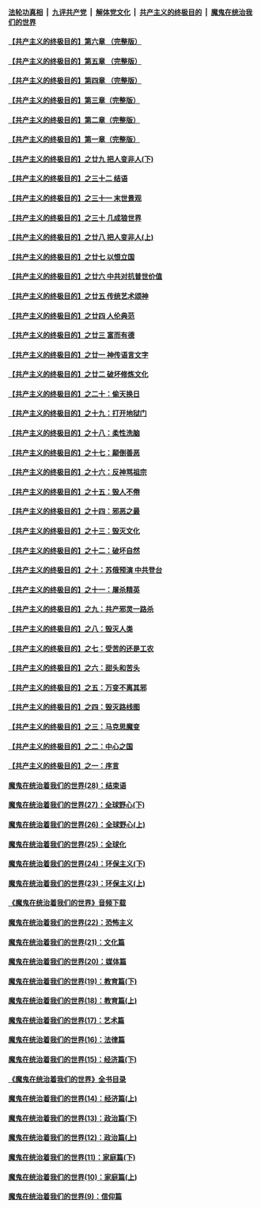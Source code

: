 

####  [法轮功真相](../../../../basic/blob/master/README.md?t=05181902) &nbsp;|&nbsp; [九评共产党](../../../../9ping.md/blob/master/README.md?t=05181902) &nbsp;|&nbsp; [解体党文化](../../../../jtdwh.md/blob/master/README.md?t=05181902)  &nbsp;|&nbsp; [共产主义的终极目的](../../../../gczydzjmd.md/blob/master/README.md?t=05181902) &nbsp;|&nbsp; [魔鬼在统治我们的世界](../../../../mgztzwmdsj.md/blob/master/README.md?t=05181902) 

#### [【共产主义的终极目的】第六章 （完整版）](../pages/nsc422/n11428913.md?t=05181902) 

#### [【共产主义的终极目的】第五章 （完整版）](../pages/nsc422/n11428912.md?t=05181902) 

#### [【共产主义的终极目的】第四章 （完整版）](../pages/nsc422/n11428907.md?t=05181902) 

#### [【共产主义的终极目的】第三章（完整版）](../pages/nsc422/n11428848.md?t=05181902) 

#### [【共产主义的终极目的】第二章（完整版）](../pages/nsc422/n11428831.md?t=05181902) 

#### [【共产主义的终极目的】第一章（完整版）](../pages/nsc422/n11417651.md?t=05181902) 

#### [【共产主义的终极目的】之廿九 把人变非人(下)](../pages/nsc422/n11344140.md?t=05181902) 

#### [【共产主义的终极目的】之三十二 结语](../pages/nsc422/n11360535.md?t=05181902) 

#### [【共产主义的终极目的】之三十一 末世景观](../pages/nsc422/n11351129.md?t=05181902) 

#### [【共产主义的终极目的】之三十 几成狼世界](../pages/nsc422/n11348280.md?t=05181902) 

#### [【共产主义的终极目的】之廿八 把人变非人(上)](../pages/nsc422/n11340492.md?t=05181902) 

#### [【共产主义的终极目的】之廿七 以恨立国](../pages/nsc422/n11336944.md?t=05181902) 

#### [【共产主义的终极目的】之廿六 中共对抗普世价值](../pages/nsc422/n11324785.md?t=05181902) 

#### [【共产主义的终极目的】之廿五 传统艺术颂神](../pages/nsc422/n11296396.md?t=05181902) 

#### [【共产主义的终极目的】之廿四 人伦典范](../pages/nsc422/n11296397.md?t=05181902) 

#### [【共产主义的终极目的】之廿三 富而有德](../pages/nsc422/n11283598.md?t=05181902) 

#### [【共产主义的终极目的】之廿一 神传语言文字](../pages/nsc422/n11263265.md?t=05181902) 

#### [【共产主义的终极目的】之廿二 破坏修炼文化](../pages/nsc422/n11245728.md?t=05181902) 

#### [【共产主义的终极目的】之二十：偷天换日](../pages/nsc422/n11238846.md?t=05181902) 

#### [【共产主义的终极目的】之十九：打开地狱门](../pages/nsc422/n11206376.md?t=05181902) 

#### [【共产主义的终极目的】之十八：柔性洗脑](../pages/nsc422/n11199994.md?t=05181902) 

#### [【共产主义的终极目的】之十七：颠倒善恶](../pages/nsc422/n11179782.md?t=05181902) 

#### [【共产主义的终极目的】之十六：反神骂祖宗](../pages/nsc422/n11166798.md?t=05181902) 

#### [【共产主义的终极目的】之十五：毁人不倦](../pages/nsc422/n11166792.md?t=05181902) 

#### [【共产主义的终极目的】之十四：邪恶之最](../pages/nsc422/n11150249.md?t=05181902) 

#### [【共产主义的终极目的】之十三：毁灭文化](../pages/nsc422/n11135227.md?t=05181902) 

#### [【共产主义的终极目的】之十二：破坏自然](../pages/nsc422/n11135214.md?t=05181902) 

#### [【共产主义的终极目的】之十：苏俄预演 中共登台](../pages/nsc422/n11118424.md?t=05181902) 

#### [【共产主义的终极目的】之十一：屠杀精英](../pages/nsc422/n11118442.md?t=05181902) 

#### [【共产主义的终极目的】之九：共产邪灵一路杀](../pages/nsc422/n11114139.md?t=05181902) 

#### [【共产主义的终极目的】之八：毁灭人类](../pages/nsc422/n11108503.md?t=05181902) 

#### [【共产主义的终极目的】之七：受苦的还是工农](../pages/nsc422/n11101809.md?t=05181902) 

#### [【共产主义的终极目的】之六：甜头和苦头](../pages/nsc422/n11096971.md?t=05181902) 

#### [【共产主义的终极目的】之五：万变不离其邪](../pages/nsc422/n11091285.md?t=05181902) 

#### [【共产主义的终极目的】之四：毁灭路线图](../pages/nsc422/n11086284.md?t=05181902) 

#### [【共产主义的终极目的】之三：马克思魔变](../pages/nsc422/n11061941.md?t=05181902) 

#### [【共产主义的终极目的】之二：中心之国](../pages/nsc422/n11047728.md?t=05181902) 

#### [【共产主义的终极目的】之一：序言](../pages/nsc422/n11086077.md?t=05181902) 

#### [魔鬼在统治着我们的世界(28)：结束语](../pages/nsc422/n10936246.md?t=05181902) 

#### [魔鬼在统治着我们的世界(27)：全球野心(下)](../pages/nsc422/n10928319.md?t=05181902) 

#### [魔鬼在统治着我们的世界(26)：全球野心(上)](../pages/nsc422/n10900318.md?t=05181902) 

#### [魔鬼在统治着我们的世界(25)：全球化](../pages/nsc422/n10788205.md?t=05181902) 

#### [魔鬼在统治着我们的世界(24)：环保主义(下)](../pages/nsc422/n10695307.md?t=05181902) 

#### [魔鬼在统治着我们的世界(23)：环保主义(上)](../pages/nsc422/n10688613.md?t=05181902) 

#### [《魔鬼在统治着我们的世界》音频下载](../pages/nsc422/n10635553.md?t=05181902) 

#### [魔鬼在统治着我们的世界(22)：恐怖主义](../pages/nsc422/n10614727.md?t=05181902) 

#### [魔鬼在统治着我们的世界(21)：文化篇](../pages/nsc422/n10597706.md?t=05181902) 

#### [魔鬼在统治着我们的世界(20)：媒体篇](../pages/nsc422/n10586579.md?t=05181902) 

#### [魔鬼在统治着我们的世界(19)：教育篇(下)](../pages/nsc422/n10564808.md?t=05181902) 

#### [魔鬼在统治着我们的世界(18)：教育篇(上)](../pages/nsc422/n10526970.md?t=05181902) 

#### [魔鬼在统治着我们的世界(17)：艺术篇](../pages/nsc422/n10499093.md?t=05181902) 

#### [魔鬼在统治着我们的世界(16)：法律篇](../pages/nsc422/n10485969.md?t=05181902) 

#### [魔鬼在统治着我们的世界(15)：经济篇(下)](../pages/nsc422/n10469975.md?t=05181902) 

#### [《魔鬼在统治着我们的世界》全书目录](../pages/nsc422/n10464261.md?t=05181902) 

#### [魔鬼在统治着我们的世界(14)：经济篇(上)](../pages/nsc422/n10457370.md?t=05181902) 

#### [魔鬼在统治着我们的世界(13)：政治篇(下)](../pages/nsc422/n10448270.md?t=05181902) 

#### [魔鬼在统治着我们的世界(12)：政治篇(上)](../pages/nsc422/n10444576.md?t=05181902) 

#### [魔鬼在统治着我们的世界(11)：家庭篇(下)](../pages/nsc422/n10440961.md?t=05181902) 

#### [魔鬼在统治着我们的世界(10)：家庭篇(上)](../pages/nsc422/n10435448.md?t=05181902) 

#### [魔鬼在统治着我们的世界(9)：信仰篇](../pages/nsc422/n10432159.md?t=05181902) 

